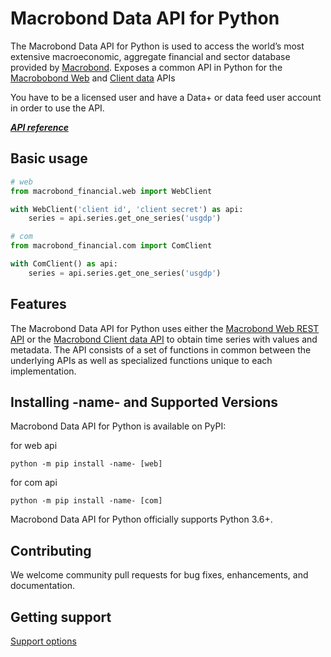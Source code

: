 # Macrobond Data API for Python

The Macrobond Data API for Python is used to access the world’s most extensive macroeconomic, aggregate financial and sector database provided by [Macrobond](http://www.macrobond.com).
Exposes a common API in Python for the [Macrobobond Web](https://help.macrobond.com/technical-information/the-macrobond-web-api-data-feed/) and [Client data](https://help.macrobond.com/technical-information/the-macrobond-api-for-python/) APIs

You have to be a licensed user and have a Data+ or data feed user account in order to use the API.

[***API reference***](https://macrobond.github.io/data-api-python/docs/macrobond_financial/)

## Basic usage

```python
# web
from macrobond_financial.web import WebClient

with WebClient('client id', 'client secret') as api:
    series = api.series.get_one_series('usgdp')

# com
from macrobond_financial.com import ComClient

with ComClient() as api:
    series = api.series.get_one_series('usgdp')
```

## Features

The Macrobond Data API for Python uses either the [Macrobond Web REST API](https://help.macrobond.com/technical-information/the-macrobond-web-api-data-feed/) or the [Macrobond Client data API](https://help.macrobond.com/technical-information/the-macrobond-api-for-python/) to obtain time series with values and metadata.
The API consists of a set of functions in common between the underlying APIs as well as specialized functions unique to each implementation.

## Installing -name- and Supported Versions

Macrobond Data API for Python is available on PyPI:

for web api

```console
python -m pip install -name- [web]
```

for com api

```console
python -m pip install -name- [com]
```

Macrobond Data API for Python officially supports Python 3.6+.

## Contributing

We welcome community pull requests for bug fixes, enhancements, and documentation.

## Getting support

[Support options](https://help.macrobond.com/support/)
